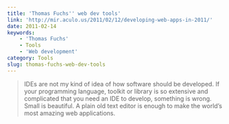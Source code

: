 ```yaml
---
title: 'Thomas Fuchs'' web dev tools'
link: 'http://mir.aculo.us/2011/02/12/developing-web-apps-in-2011/'
date: 2011-02-14
keywords:
    - 'Thomas Fuchs'
    - Tools
    - 'Web development'
category: Tools
slug: thomas-fuchs-web-dev-tools
---
```


> IDEs are not my kind of idea of how software should be developed. If your programming language,
> toolkit or library is so extensive and complicated that you need an IDE to develop, something is
> wrong. Small is beautiful. A plain old text editor is enough to make the world’s most amazing web
> applications.

